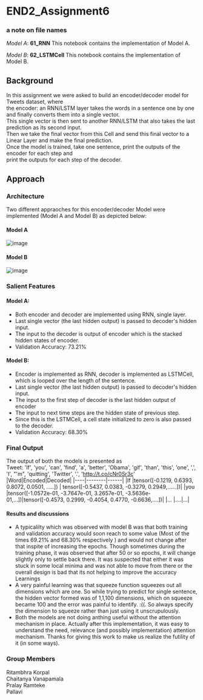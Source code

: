 # END2_Assignment6
### a note on file names
*Model A*: **61_RNN** This notebook contains the implementation of  Model A.  <br/>

*Model B*: **62_LSTMCell** This notebook contains the implementation of Model B.<br/>

## Background
In this assignment we were asked to build an encoder/decoder model for Tweets dataset, where <br/>
the encoder: an RNN/LSTM layer takes the words in a sentence one by one and finally converts them into a single vector.<br/>
This single vector is then sent to another RNN/LSTM that also takes the last prediction as its second input. <br/>
Then we take the final vector from this Cell and send this final vector to a Linear Layer and make the final prediction.<br/>
Once the model is trained, take one sentence, print the outputs of the encoder for each step and<br/>
print the outputs for each step of the decoder. 
## Approach
### Architecture
Two different appraoches for this encoder/decoder Model were implemented (Model A and Model B) as depicted below:
#### Model A 
![image](https://user-images.githubusercontent.com/82941475/121353803-e2384200-c94b-11eb-8141-6d84eaa1a0d1.png)
#### Model B
![image](https://user-images.githubusercontent.com/82941475/121353924-0005a700-c94c-11eb-96cc-9a0b9f6a37c8.png)
### Salient Features 
#### Model A: 
- Both encoder and decoder are implemented using RNN, single layer.
- Last single vector (the last hidden output) is passed to decoder's hidden input. 
- The input to the decoder is output of encoder which is the stacked hidden states of encoder.
- Validation Accuracy: 73.21%

#### Model B:
- Encoder is implemented as RNN, decoder is implemented as LSTMCell, which is looped over the length of the sentence.
- Last single vector (the last hidden output) is passed to decoder's hidden input. 
- The input to the first step of decoder is the last hidden  output of encoder 
- The input to next time steps are the hidden state of previous step. 
- Since this is the LSTMCell, a cell state initialized to zero is also passed to the decoder.
- Validation Accuracy: 68.30% 

### Final Output
The output of both the models is presented as<br/>
Tweet: 'If', 'you', 'can', 'find', 'a', 'better', 'Obama', 'gif', 'than', 'this', 'one', ',', 'I', "'m", 'quitting', 'Twitter', '.', 'http://t.co/cNr0Sr3c'
|Word|Encoded|Decoded|
|----|--------|------|
|If  |tensor([-0.1219,  0.6393,  0.8072,  0.0501, .....]) | tensor([-0.5437,  0.0383, -0.3279,  0.2949,......])|
|you |tensor([-1.0572e-01, -3.7647e-01,  3.2657e-01, -3.5636e-01,...])|tensor([-0.4573,  0.2999, -0.4054,  0.4770, -0.6636,....])|
|... |....|...|

#### Results and  discussions
- A typicalilty which was observed with model B was that both training and validation accuracy would soon reach to some value (Most of the times 69.21% and 68.30% respectively ) and would not change after that inspite of increasing the epochs. Though sometimes during the training phase, it was observed that after 50 or so epochs, it will change slightly only to settle back there. It was suspected that either it was stuck in some local minima and was not able to move from there or the overall design is bad that its not helping to improve the accuracy Learnings
- A very painful learning was that squeeze function squeezes out all dimensions which are one. So while trying to predict for single sentence, the hidden vector formed was of 1,1,100 dimensions, which on squeeze became 100 and the error was painful to identify. :((. So always specify the dimension to squeeze rather than just using it unscrupulously.
- Both the models are not doing anthing useful without the attention mechanism in place. Actually after this implementation, it was easy to understand the need, relevance (and possibly implementation) attention mechanism. Thanks for giving this work to make us realize the futility of it (in some ways).

### Group Members
Ritambhra Korpal<br/>
Chaitanya Vanapamala <br/>
Pralay Ramteke <br/>
Pallavi <br/>

